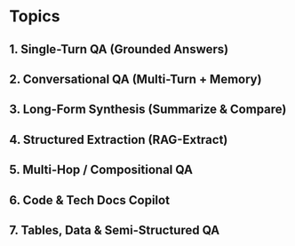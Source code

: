 # Topics
## 1. Single-Turn QA (Grounded Answers)
## 2. Conversational QA (Multi-Turn + Memory)
## 3. Long-Form Synthesis (Summarize & Compare)
## 4. Structured Extraction (RAG-Extract)
## 5. Multi-Hop / Compositional QA
## 6. Code & Tech Docs Copilot
## 7. Tables, Data & Semi-Structured QA
